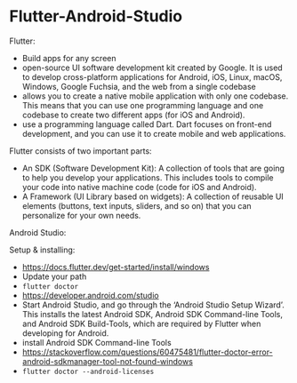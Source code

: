 # Flutter-Android-Studio

Flutter:
- Build apps for any screen
- open-source UI software development kit created by Google. It is used to develop cross-platform applications for Android, iOS, Linux, macOS, Windows, Google Fuchsia, and the web from a single codebase
- allows you to create a native mobile application with only one codebase. This means that you can use one programming language and one codebase to create two different apps (for iOS and Android).
- use a programming language called Dart. Dart focuses on front-end development, and you can use it to create mobile and web applications.


Flutter consists of two important parts:
- An SDK (Software Development Kit): A collection of tools that are going to help you develop your applications. This includes tools to compile your code into native machine code (code for iOS and Android).
- A Framework (UI Library based on widgets): A collection of reusable UI elements (buttons, text inputs, sliders, and so on) that you can personalize for your own needs.

Android Studio:

Setup & installing:

- https://docs.flutter.dev/get-started/install/windows
- Update your path
- `flutter doctor`
- https://developer.android.com/studio
- Start Android Studio, and go through the ‘Android Studio Setup Wizard’. This installs the latest Android SDK, Android SDK Command-line Tools, and Android SDK Build-Tools, which are required by Flutter when developing for Android.
- install Android SDK Command-line Tools
- https://stackoverflow.com/questions/60475481/flutter-doctor-error-android-sdkmanager-tool-not-found-windows
- `flutter doctor --android-licenses`
